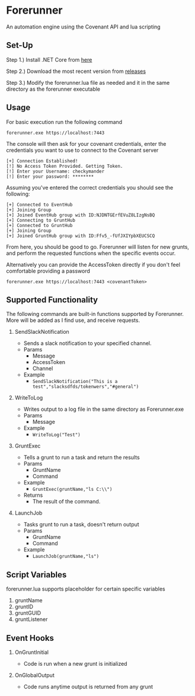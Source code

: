 # Forerunner
An automation engine using the Covenant API and lua scripting

## Set-Up
Step 1.) Install .NET Core from [here](https://dotnet.microsoft.com/download/dotnet-core/2.2)

Step 2.) Download the most recent version from [releases](https://github.com/checkymander/Forerunner/releases)

Step 3.) Modify the forerunner.lua file as needed and it in the same directory as the forerunner executable

## Usage

For basic execution run the following command 

```forerunner.exe https://localhost:7443```

The console will then ask for your covenant credentials, enter the credentials you want to use to connect to the Covenant server

```[+] Testing connection to Covenant Server.
[+] Connection Established!
[!] No Access Token Provided. Getting Token.
[!] Enter your Username: checkymander
[!] Enter your password: ********
```

Assuming you've entered the correct credentials you should see the following:

```[+] Connecting to EventHub
[+] Connected to EventHub
[+] Joining Group
[+] Joined EventHub group with ID:NJDNTGErfEVuZ8LIzgNsBQ
[+] Connecting to GruntHub
[+] Connected to GruntHub
[+] Joining Group
[+] Joined GruntHub group with ID:Ffv5_-fUfJXIYpbXEUCSCQ
```

From here, you should be good to go. Forerunner will listen for new grunts, and perform the requested functions when the specific events occur.

Alternatively you can provide the AccessToken directly if you don't feel comfortable providing a password

```forerunner.exe https://localhost:7443 <covenantToken>```

## Supported Functionality
The following commands are built-in functions supported by Forerunner. More will be added as I find use, and receive requests.

1. SendSlackNotification
	- Sends a slack notification to your specified channel.
	- Params
		- Message
		- AccessToken
		- Channel
	- Example
      - `SendSlackNotification("This is a test","slacksdfds/tokenwers","#general")`

2. WriteToLog
	- Writes output to a log file in the same directory as Forerunner.exe
	- Params
		- Message
	- Example
      - `WriteToLog("Test")`
	
3. GruntExec
	- Tells a grunt to run a task and return the results
	- Params
		- GruntName
		- Command
    - Example
	    - `GruntExec(gruntName,"ls C:\\")`
    - Returns
      - The result of the command.
		
4. LaunchJob
	- Tasks grunt to run a task, doesn't return output
	- Params
		- GruntName
		- Command
    - Example
	    - `LaunchJob(gruntName,"ls")`
      
## Script Variables
forerunner.lua supports placeholder for certain specific variables
1. gruntName
2. gruntID
3. gruntGUID
4. gruntListener

## Event Hooks
1. OnGruntInitial
	- Code is run when a new grunt is initialized
	
2. OnGlobalOutput
	- Code runs anytime output is returned from any grunt
